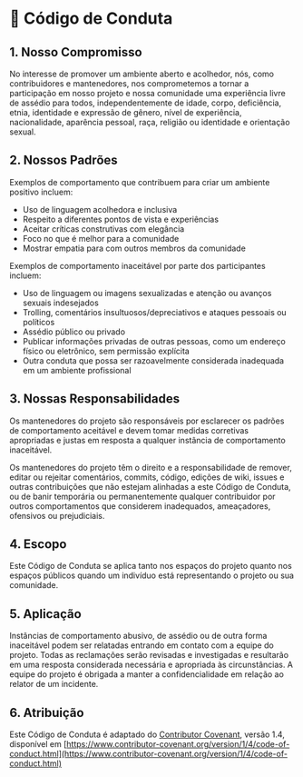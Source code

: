 # 📜 Código de Conduta

## 1. Nosso Compromisso

No interesse de promover um ambiente aberto e acolhedor, nós, como contribuidores e mantenedores, nos comprometemos a tornar a participação em nosso projeto e nossa comunidade uma experiência livre de assédio para todos, independentemente de idade, corpo, deficiência, etnia, identidade e expressão de gênero, nível de experiência, nacionalidade, aparência pessoal, raça, religião ou identidade e orientação sexual.

## 2. Nossos Padrões

Exemplos de comportamento que contribuem para criar um ambiente positivo incluem:

- Uso de linguagem acolhedora e inclusiva
- Respeito a diferentes pontos de vista e experiências
- Aceitar críticas construtivas com elegância
- Foco no que é melhor para a comunidade
- Mostrar empatia para com outros membros da comunidade

Exemplos de comportamento inaceitável por parte dos participantes incluem:

- Uso de linguagem ou imagens sexualizadas e atenção ou avanços sexuais indesejados
- Trolling, comentários insultuosos/depreciativos e ataques pessoais ou políticos
- Assédio público ou privado
- Publicar informações privadas de outras pessoas, como um endereço físico ou eletrônico, sem permissão explícita
- Outra conduta que possa ser razoavelmente considerada inadequada em um ambiente profissional

## 3. Nossas Responsabilidades

Os mantenedores do projeto são responsáveis por esclarecer os padrões de comportamento aceitável e devem tomar medidas corretivas apropriadas e justas em resposta a qualquer instância de comportamento inaceitável.

Os mantenedores do projeto têm o direito e a responsabilidade de remover, editar ou rejeitar comentários, commits, código, edições de wiki, issues e outras contribuições que não estejam alinhadas a este Código de Conduta, ou de banir temporária ou permanentemente qualquer contribuidor por outros comportamentos que considerem inadequados, ameaçadores, ofensivos ou prejudiciais.

## 4. Escopo

Este Código de Conduta se aplica tanto nos espaços do projeto quanto nos espaços públicos quando um indivíduo está representando o projeto ou sua comunidade.

## 5. Aplicação

Instâncias de comportamento abusivo, de assédio ou de outra forma inaceitável podem ser relatadas entrando em contato com a equipe do projeto. Todas as reclamações serão revisadas e investigadas e resultarão em uma resposta considerada necessária e apropriada às circunstâncias. A equipe do projeto é obrigada a manter a confidencialidade em relação ao relator de um incidente.

## 6. Atribuição

Este Código de Conduta é adaptado do [Contributor Covenant](https://www.contributor-covenant.org), versão 1.4, disponível em [https://www.contributor-covenant.org/version/1/4/code-of-conduct.html](https://www.contributor-covenant.org/version/1/4/code-of-conduct.html)
